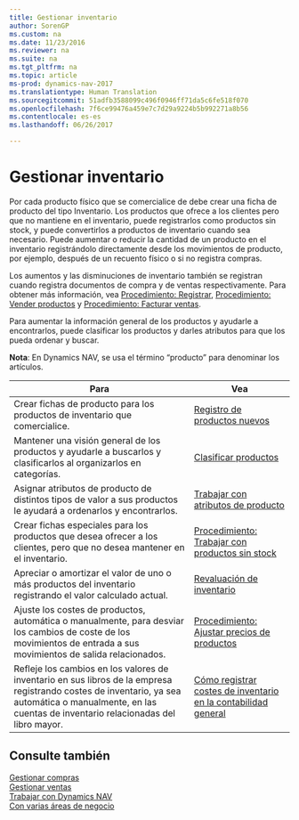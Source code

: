 ```yaml
---
title: Gestionar inventario
author: SorenGP
ms.custom: na
ms.date: 11/23/2016
ms.reviewer: na
ms.suite: na
ms.tgt_pltfrm: na
ms.topic: article
ms-prod: dynamics-nav-2017
ms.translationtype: Human Translation
ms.sourcegitcommit: 51adfb3588099c496f0946ff71da5c6fe518f070
ms.openlocfilehash: 7f6ce99476a459e7c7d29a9224b5b992271a8b56
ms.contentlocale: es-es
ms.lasthandoff: 06/26/2017

---
```


# <a name="manage-inventory"></a>Gestionar inventario
Por cada producto físico que se comercialice de debe crear una ficha de producto del tipo Inventario. Los productos que ofrece a los clientes pero que no mantiene en el inventario, puede registrarlos como productos sin stock, y puede convertirlos a productos de inventario cuando sea necesario. Puede aumentar o reducir la cantidad de un producto en el inventario registrándolo directamente desde los movimientos de producto, por ejemplo, después de un recuento físico o si no registra compras.

Los aumentos y las disminuciones de inventario también se registran cuando registra documentos de compra y de ventas respectivamente. Para obtener más información, vea [Procedimiento: Registrar](purchasing-how-record-purchases.md), [Procedimiento: Vender productos](sales-how-sell-products.md) y [Procedimiento: Facturar ventas](sales-how-invoice-sales.md).

Para aumentar la información general de los productos y ayudarle a encontrarlos, puede clasificar los productos y darles atributos para que los pueda ordenar y buscar.   

**Nota**: En Dynamics NAV, se usa el término “producto” para denominar los artículos.

|Para |Vea |
|---|----|
|Crear fichas de producto para los productos de inventario que comercialice.|[Registro de productos nuevos](inventory-how-register-new-products.md)|
|Mantener una visión general de los productos y ayudarle a buscarlos y clasificarlos al organizarlos en categorías.|[Clasificar productos](inventory-how-categorize-items.md)|  
|Asignar atributos de producto de distintos tipos de valor a sus productos le ayudará a ordenarlos y encontrarlos.|[Trabajar con atributos de producto](inventory-how-work-item-attributes.md)|
|Crear fichas especiales para los productos que desea ofrecer a los clientes, pero que no desea mantener en el inventario.|[Procedimiento: Trabajar con productos sin stock](inventory-how-work-nonstock-items.md)|
|Apreciar o amortizar el valor de uno o más productos del inventario registrando el valor calculado actual.|[Revaluación de inventario](inventory-how-revalue-inventory.md)|
|Ajuste los costes de productos, automática o manualmente, para desviar los cambios de coste de los movimientos de entrada a sus movimientos de salida relacionados.|[Procedimiento: Ajustar precios de productos](inventory-how-adjust-item-costs.md)|
|Refleje los cambios en los valores de inventario en sus libros de la empresa registrando costes de inventario, ya sea automática o manualmente, en las cuentas de inventario relacionadas del libro mayor.|[Cómo registrar costes de inventario en la contabilidad general](inventory-how-post-inventory-cost-gl.md)|

## <a name="see-also"></a>Consulte también  
[Gestionar compras](purchasing-manage-purchasing.md)  
[Gestionar ventas](sales-manage-sales.md)  
[Trabajar con Dynamics NAV](ui-work-product.md)  
[Con varias áreas de negocio](ui-across-business-areas.md)

